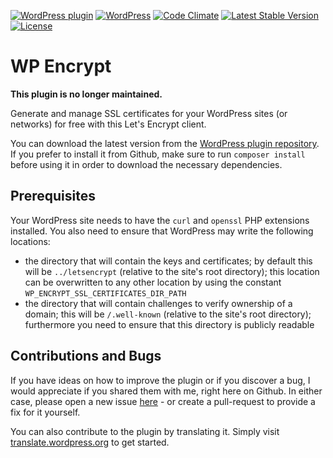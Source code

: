[![WordPress plugin](https://img.shields.io/wordpress/plugin/v/wp-encrypt.svg?maxAge=2592000)](https://wordpress.org/plugins/wp-encrypt/)
[![WordPress](https://img.shields.io/wordpress/v/wp-encrypt.svg?maxAge=2592000)](https://wordpress.org/plugins/wp-encrypt/)
[![Code Climate](https://codeclimate.com/github/felixarntz/wp-encrypt/badges/gpa.svg)](https://codeclimate.com/github/felixarntz/wp-encrypt)
[![Latest Stable Version](https://poser.pugx.org/felixarntz/wp-encrypt/version)](https://packagist.org/packages/felixarntz/wp-encrypt)
[![License](https://poser.pugx.org/felixarntz/wp-encrypt/license)](https://packagist.org/packages/felixarntz/wp-encrypt)

WP Encrypt
==========

**This plugin is no longer maintained.**

Generate and manage SSL certificates for your WordPress sites (or networks) for free with this Let's Encrypt client.

You can download the latest version from the [WordPress plugin repository](http://wordpress.org/plugins/wp-encrypt/). If you prefer to install it from Github, make sure to run `composer install` before using it in order to download the necessary dependencies.

Prerequisites
-------------

Your WordPress site needs to have the `curl` and `openssl` PHP extensions installed. You also need to ensure that WordPress may write the following locations:

* the directory that will contain the keys and certificates; by default this will be `../letsencrypt` (relative to the site's root directory); this location can be overwritten to any other location by using the constant `WP_ENCRYPT_SSL_CERTIFICATES_DIR_PATH`
* the directory that will contain challenges to verify ownership of a domain; this will be `/.well-known` (relative to the site's root directory); furthermore you need to ensure that this directory is publicly readable

Contributions and Bugs
----------------------

If you have ideas on how to improve the plugin or if you discover a bug, I would appreciate if you shared them with me, right here on Github. In either case, please open a new issue [here](https://github.com/felixarntz/wp-encrypt/issues/new) - or create a pull-request to provide a fix for it yourself.

You can also contribute to the plugin by translating it. Simply visit [translate.wordpress.org](https://translate.wordpress.org/projects/wp-plugins/wp-encrypt) to get started.
